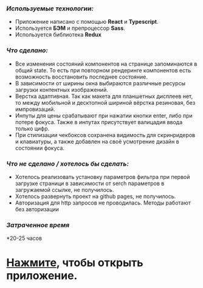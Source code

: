 ### *Используемые технологии:*

* Приложение написано с помощью **React** и **Typescript**.
* Используется **БЭМ** и препроцессор **Sass**.
* Используется библиотека **Redux**

### *Что сделано:*
* Все изменения состояний компонентов на странице запоминаются в общий state. То есть при повторном рендеринге компонентов есть возможность восстановить последнее состояние. 
* В зависимости от ширины окна выбираются различные ресурсы загрузки контентных изображений.
* Верстка адаптивная. Так как макета для планшетных дисплеев нет, то между мобильной и десктопной шириной вёрстка резиновая, без импровизаций.
* Инпуты для цены срабатывают при нажатии кнопки enter, либо при потере фокуса. Также в инпутах присутствует валицадия ввода только цифр. 
* При стилизации чекбоксов сохранена видимость для скринридеров и клавиатуры, а также добавлен на своё усмотрение дизайн в состоянии фокуса.


### *Что не сделано / хотелось бы сделать:*
* Хотелось реализовать установку параметров фильтра при первой загрузке страници в зависимости от serch параметров в загружаемой ссылке, не получилось. 
* Хотелось развернуть проект на github pages, не получилось.
* Авторизация для http запросов не проводилась. Методы работают без авторизации

### *Затраченное время*
*20-25 часов



# [Нажмите](https://papaya-liger-dd1b79.netlify.app/), чтобы открыть приложение.
